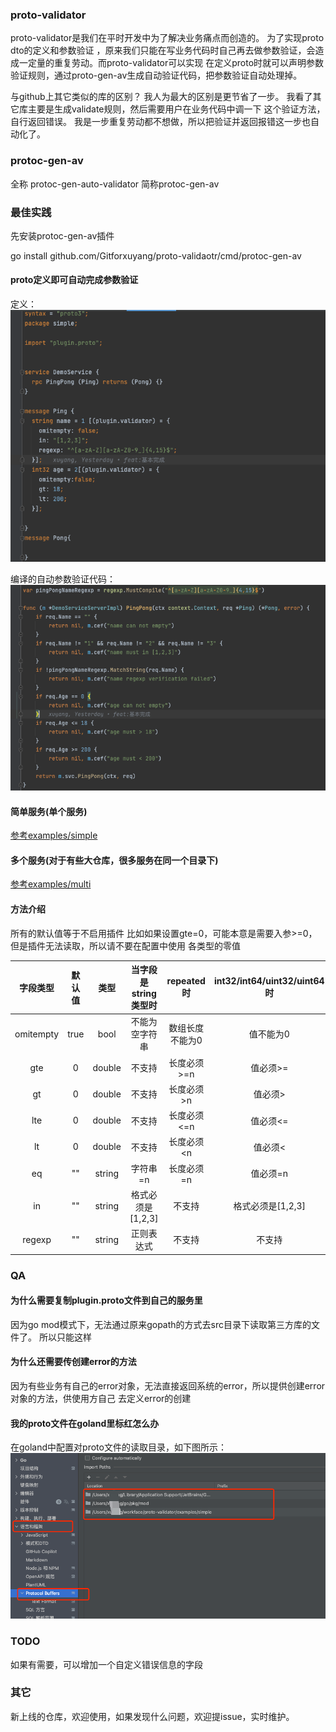 ### proto-validator

proto-validator是我们在平时开发中为了解决业务痛点而创造的。 为了实现proto dto的定义和参数验证 ，原来我们只能在写业务代码时自己再去做参数验证，会造成一定量的重复劳动。而proto-validator可以实现
在定义proto时就可以声明参数验证规则，通过proto-gen-av生成自动验证代码，把参数验证自动处理掉。

与github上其它类似的库的区别？ 我人为最大的区别是更节省了一步。 我看了其它库主要是生成validate规则，然后需要用户在业务代码中调一下 这个验证方法，自行返回错误。
我是一步重复劳动都不想做，所以把验证并返回报错这一步也自动化了。

### protoc-gen-av

全称 protoc-gen-auto-validator 简称protoc-gen-av

### 最佳实践

先安装protoc-gen-av插件

go install github.com/Gitforxuyang/proto-validaotr/cmd/protoc-gen-av

#### proto定义即可自动完成参数验证

定义：
![img_1.png](img_1.png)

编译的自动参数验证代码：
![img_2.png](img_2.png)

#### 简单服务(单个服务)

[参考examples/simple](examples/simple)

#### 多个服务(对于有些大仓库，很多服务在同一个目录下)

[参考examples/multi](examples/multi)

#### 方法介绍

所有的默认值等于不启用插件 比如如果设置gte=0，可能本意是需要入参>=0，但是插件无法读取，所以请不要在配置中使用 各类型的零值

| 字段类型 | 默认值 | 类型 |当字段是string类型时 |repeated时|int32/int64/uint32/uint64时|float/double时|message类型时|
|  :----:|  :----: | :----: |:----: |:----: |:----: |:----: |:----: |
| omitempty | true | bool |不能为空字符串|数组长度不能为0|值不能为0|值不能为0|不能为nil|
|gte|0|double|不支持|长度必须>=n|值必须>=|值必须>=|不支持|
|gt|0|double|不支持|长度必须>n|值必须>|值必须>|不支持|
|lte|0|double|不支持|长度必须<=n|值必须<=|值必须<=|不支持|
|lt|0|double|不支持|长度必须<n|值必须<|值必须<|不支持|
|eq|""|string|字符串=n|长度必须=n|值必须=n|值必须=n|不支持|
|in|""|string|格式必须是[1,2,3]|不支持|格式必须是[1,2,3]|格式必须是[1.1,2.2,3.3]|不支持|
|regexp|""|string|正则表达式|不支持|不支持|不支持|不支持|

### QA

#### 为什么需要复制plugin.proto文件到自己的服务里

因为go mod模式下，无法通过原来gopath的方式去src目录下读取第三方库的文件了。 所以只能这样

#### 为什么还需要传创建error的方法

因为有些业务有自己的error对象，无法直接返回系统的error，所以提供创建error对象的方法，供使用方自己 去定义error的创建

#### 我的proto文件在goland里标红怎么办

在goland中配置对proto文件的读取目录，如下图所示：
![img.png](img.png)

### TODO

如果有需要，可以增加一个自定义错误信息的字段


### 其它
新上线的仓库，欢迎使用，如果发现什么问题，欢迎提issue，实时维护。